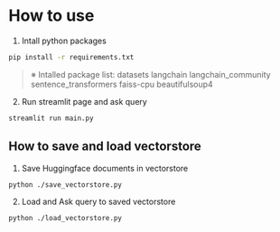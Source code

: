 # How to use
1. Intall python packages
```bash
pip install -r requirements.txt
```
> ※ Intalled package list: datasets langchain langchain_community sentence_transformers faiss-cpu beautifulsoup4

2. Run streamlit page and ask query
```bash
streamlit run main.py
```

## How to save and load vectorstore
1. Save Huggingface documents in vectorstore
```bash
python ./save_vectorstore.py
```

2. Load and Ask query to saved vectorstore
```bash
python ./load_vectorstore.py
```
